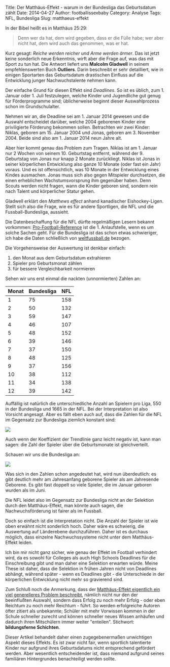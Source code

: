 Title: Der Matthäus-Effekt - warum in der Bundesliga das Geburtsdatum zählt
Date: 2014-04-27
Author: footballissexbaby
Category: Analyse
Tags: NFL, Bundesliga
Slug: matthaeus-effekt


In der Bibel heißt es in Matthäus 25:29:

>Denn wer da hat, dem wird gegeben, dass er die Fülle habe; wer aber nicht hat, dem wird auch das genommen, was er hat.

Kurz gesagt: *Reiche werden reicher und Arme werden ärmer*. Das ist jetzt keine sonderlich neue Erkenntnis, wirft aber die Frage auf, was das mit Sport zu tun hat. Die Antwort liefert uns **Malcolm Gladwell** in seinem empfehlenswerten Buch **Outliers**. Darin beschreibt er sehr detailliert, wie in einigen Sportarten das Geburtsdatum drastischen Einfluss auf die Entwicklung junger Nachwuchstalente nehmen kann.

Der einfache Grund für diesen Effekt sind *Deadlines*. So ist es üblich, zum 1. Januar oder 1. Juli festzulegen, welche Kinder und Jugendliche gut genug für Förderprogramme sind; üblicherweise beginnt dieser Auswahlprozess schon im Grundschulalter.

Nehmen wir an, die Deadline sei am 1. Januar 2014 gewesen und die Auswahl entscheidet darüber, welche 2004 geborenen Kinder eine priviligierte Förderung bekommen sollen. Betrachten wir zwei Kinder: Niklas, geboren am 15. Januar 2004 und Jonas, geboren am 3. November 2004. Beide sind also am 1. Januar 2014 neun Jahre alt.

Aber hier kommt genau das Problem zum Tragen. Niklas ist am 1. Januar nur 2 Wochen von seinem 10. Geburtstag entfernt, während der 9. Geburtstag von Jonas nur knapp 2 Monate zurückliegt. Niklas ist Jonas in seiner körperlichen Entwicklung also ganze 10 Monate (oder fast ein Jahr) voraus. Und es ist offensichtlich, was 10 Monate in der Entwicklung eines Kindes ausmachen. Jonas muss sich also gegen Mitspieler durchsetzen, die einen erheblichen Wachstumsvorsprung ihm gegenüber haben. Denn Scouts werden nicht fragen, wann die Kinder geboren sind, sondern rein nach Talent und körperlicher Statur gehen.

Gladwell erklärt den *Matthews effect* anhand kanadischer Eishockey-Ligen. Stellt sich also die Frage, wie es für andere Sportligen, die NFL und die Fussball-Bundesliga, aussieht.

Die Datenbeschaffung für die NFL dürfte regelmäßigen Lesern bekannt vorkommen: [Pro-Football-Reference](http://pro-football-reference.com) ist die 1. Anlaufstelle, wenn es um solche Sachen geht. Für die Bundesliga ist das schon etwas schwieriger, ich habe die Daten schließlich von [weltfussball.de](http://weltfussball.de) bezogen.

Die Vorgehensweise der Auswertung ist denkbar einfach:

1. den Monat aus dem Geburtsdatum extrahieren
2. Spieler pro Geburtsmonat zählen
3. für bessere Vergleichbarkeit normieren

Sehen wir uns erst einmal die nackten (unnormierten) Zahlen an:

<table class="table">
	<thead>
		<tr>
			<th>Monat</th>
			<th>Bundesliga</th>
			<th>NFL</th>
		</tr>
	</thead>
	<tbody>
		<tr><td>1</td><td>75</td><td>158</td></tr>
		<tr><td>2</td><td>50</td><td>132</td></tr>
		<tr><td>3</td><td>59</td><td>147</td></tr>
		<tr><td>4</td><td>46</td><td>107</td></tr>
		<tr><td>5</td><td>48</td><td>152</td></tr>
		<tr><td>6</td><td>39</td><td>146</td></tr>
		<tr><td>7</td><td>37</td><td>150</td></tr>
		<tr><td>8</td><td>48</td><td>125</td></tr>
		<tr><td>9</td><td>37</td><td>156</td></tr>
		<tr><td>10</td><td>38</td><td>112</td></tr>
		<tr><td>11</td><td>34</td><td>138</td></tr>
		<tr><td>12</td><td>39</td><td>142</td></tr>
	</tbody>
</table>

Auffällig ist natürlich die unterschiedliche Anzahl an Spielern pro Liga, 550 in der Bundesliga und 1665 in der NFL. Bei der Interpretation ist also Vorsicht angesagt. Aber es fällt eben auch auf, dass die Zahlen für die NFL im Gegensatz zur Bundesliga ziemlich konstant sind:

![]({filename}/images/matthews-nfl.png)

Auch wenn der Koeffizient der Trendlinie ganz leicht negativ ist, kann man sagen: die Zahl der Spieler über die Geburtsmonate ist gleichverteilt.

Schauen wir uns die Bundesliga an:

![]({filename}/images/matthews-bundesliga.png)

Was sich in den Zahlen schon angedeutet hat, wird nun überdeutlich: es gibt deutlich mehr am Jahresanfang geborene Spieler als am Jahresende Geborene. Es gibt fast doppelt so viele Spieler, die im Januar geboren wurden als im Juni.

Die NFL leidet also im Gegensatz zur Bundesliga nicht an der Selektion durch den Matthäus-Effekt, man könnte auch sagen, die Nachwuchsförderung ist fairer als im Fussball.

Doch so einfach ist die Interpretation nicht. Die Anzahl der Spieler ist wie oben erwähnt nicht sonderlich hoch. Daher wäre es schwierig, die Auswertung auf Länderebene durchzuführen. Daher ist es durchaus möglich, dass einzelne Nachwuchssysteme nicht unter dem Matthäus-Effekt leiden.

Ich bin mir nicht ganz sicher, wie genau der Effekt im Football verhindert wird, da es sowohl für Colleges als auch High Schools Deadlines für die Einschreibung gibt und man daher eine Selektion erwarten würde. Meine These ist daher, dass die Selektion in frühen Jahren nicht von Deadlines abhängt, während später - wenn es Deadlines gibt - die Unterschiede in der körperlichen Entwicklung nicht mehr so gravierend sind.

Zum Schluß noch die Anmerkung, dass der [Matthäus-Effekt eigentlich ein viel generelleres Problem beschreibt](http://de.wikipedia.org/wiki/Matth%C3%A4us-Effekt), nämlich nicht nur den der beeinflußten Auswahl, sondern dass Erfolg zu noch mehr Erfolg - oder eben Reichtum zu noch mehr Reichtum - führt. So werden erfolgreiche Autoren öfter zitiert als unbekannte; Schüler mit mehr Vorwissen kommen in der Schule schneller zurecht und können schneller neues Wissen anhäufen und dadurch ihren Mitschülern immer weiter "enteilen". Stichwort: **bildungsferne Schichten**.

Dieser Artikel behandelt daher einen zugegebenermaßen unwichtigen Aspekt dieses Effekts. Es ist zwar nicht fair, wenn sportlich talentierte Kinder nur aufgrund ihres Geburtsdatums nicht entsprechend gefördert werden. Aber wesentlich entscheidender ist, dass niemand aufgrund seines familiären Hintergrundes benachteiligt werden sollte.
